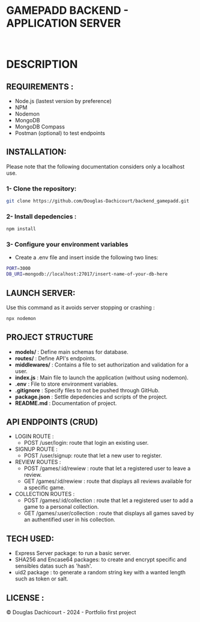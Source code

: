 # GAMEPADD BACKEND - APPLICATION SERVER

<br>

<h1>DESCRIPTION</h1>

## REQUIREMENTS :

- Node.js (lastest version by preference)
- NPM
- Nodemon
- MongoDB
- MongoDB Compass
- Postman (optional) to test endpoints

## INSTALLATION:

Please note that the following documentation considers only a localhost use.

<h3>1- Clone the repository:</h3>

```bash
git clone https://github.com/Douglas-Dachicourt/backend_gamepadd.git
```

<h3>2- Install depedencies : </h3>

```bash
npm install
```

<h3>3- Configure your environment variables </h3>

- Create a .env file and insert inside the following two lines:

```bash
PORT=3000
DB_URI=mongodb://localhost:27017/insert-name-of-your-db-here
```

## LAUNCH SERVER:

Use this command as it avoids server stopping or crashing :

```bash
npx nodemon
```

## PROJECT STRUCTURE

- **models/** : Define main schemas for database.
- **routes/** : Define API's endpoints.
- **middlewares/** : Contains a file to set authorization and validation for a user.
- **index.js** : Main file to launch the application (without using nodemon).
- **.env** : File to store environment variables.
- **.gitignore** : Specify files to not be pushed through GitHub.
- **package.json** : Settle depedencies and scripts of the project.
- **README.md** : Documentation of project.

## API ENDPOINTS (CRUD)

- LOGIN ROUTE :
  - POST /user/login: route that login an existing user.
- SIGNUP ROUTE :
  - POST /user/signup: route that let a new user to register.
- REVIEW ROUTES :
  - POST /games/:id/rewiew : route that let a registered user to leave a review.
  - GET /games/:id/rewiew : route that displays all reviews available for a specific game.
- COLLECTION ROUTES :
  - POST /games/:id/collection : route that let a registered user to add a game to a personal collection.
  - GET /games/:user/collection : route that displays all games saved by an authentified user in his collection.

## TECH USED:

- Express Server package: to run a basic server.
- SHA256 and Encase64 packages: to create and encrypt specific and sensibles datas such as 'hash'.
- uid2 package : to generate a random string key with a wanted length such as token or salt.

## LICENSE :

© Douglas Dachicourt - 2024 - Portfolio first project
